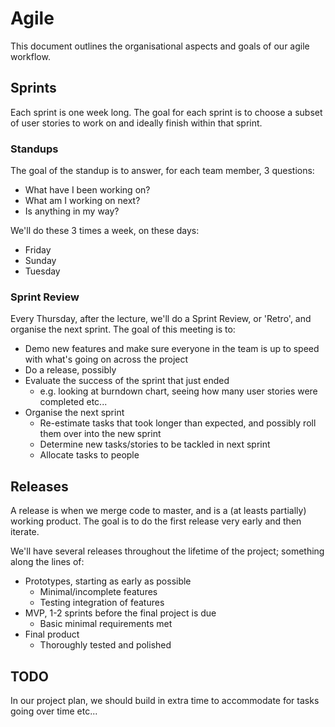 # Agile

This document outlines the organisational aspects and goals of our agile workflow.

## Sprints

Each sprint is one week long. The goal for each sprint is to choose a subset of user stories to work on and ideally finish within that sprint.

### Standups

The goal of the standup is to answer, for each team member, 3 questions:
* What have I been working on?
* What am I working on next?
* Is anything in my way?

We'll do these 3 times a week, on these days:
* Friday
* Sunday
* Tuesday

### Sprint Review

Every Thursday, after the lecture, we'll do a Sprint Review, or 'Retro', and organise the next sprint.
The goal of this meeting is to:
* Demo new features and make sure everyone in the team is up to speed with what's going on across the project
* Do a release, possibly
* Evaluate the success of the sprint that just ended
    * e.g. looking at burndown chart, seeing how many user stories were completed etc...
* Organise the next sprint
    * Re-estimate tasks that took longer than expected, and possibly roll them over into the new sprint
    * Determine new tasks/stories to be tackled in next sprint
    * Allocate tasks to people

## Releases

A release is when we merge code to master, and is a (at leasts partially) working product.
The goal is to do the first release very early and then iterate.

We'll have several releases throughout the lifetime of the project; something along the lines of:

* Prototypes, starting as early as possible
    * Minimal/incomplete features
    * Testing integration of features
* MVP, 1-2 sprints before the final project is due
    * Basic minimal requirements met
* Final product
    * Thoroughly tested and polished

## TODO

In our project plan, we should build in extra time to accommodate for tasks going over time etc...


